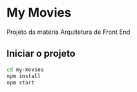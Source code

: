# My Movies

Projeto da matéria Arquitetura de Front End

## Iniciar o projeto

```bash
cd my-movies
npm install
npm start
```